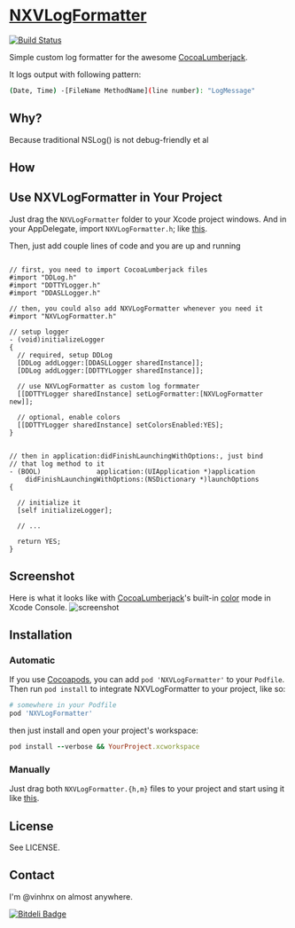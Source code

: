 # [NXVLogFormatter](http://vinhnx.github.io/NXVLogFormatter/) #
[![Build Status](https://travis-ci.org/vinhnx/NXVLogFormatter.png)](https://travis-ci.org/vinhnx/NXVLogFormatter)


Simple custom log formatter for the awesome [CocoaLumberjack](https://github.com/CocoaLumberjack/CocoaLumberjack).

It logs output with following pattern:

```bash
(Date, Time) -[FileName MethodName](line number): "LogMessage"
```

## Why? ##

Because traditional NSLog() is not debug-friendly et al

## How ##

## Use NXVLogFormatter in Your Project ##

Just drag the `NXVLogFormatter` folder to your Xcode project windows. And in your AppDelegate, import `NXVLogFormatter.h`; like [this](https://github.com/vinhnx/NXVLogFormatter#how).

Then, just add couple lines of code and you are up and running

```objC

// first, you need to import CocoaLumberjack files
#import "DDLog.h"
#import "DDTTYLogger.h"
#import "DDASLLogger.h"

// then, you could also add NXVLogFormatter whenever you need it 
#import "NXVLogFormatter.h"

// setup logger
- (void)initializeLogger
{
  // required, setup DDLog
  [DDLog addLogger:[DDASLLogger sharedInstance]];
  [DDLog addLogger:[DDTTYLogger sharedInstance]];
  
  // use NXVLogFormatter as custom log formmater
  [[DDTTYLogger sharedInstance] setLogFormatter:[NXVLogFormatter new]];
    
  // optional, enable colors
  [[DDTTYLogger sharedInstance] setColorsEnabled:YES];
}


// then in application:didFinishLaunchingWithOptions:, just bind 
// that log method to it
- (BOOL)              application:(UIApplication *)application
    didFinishLaunchingWithOptions:(NSDictionary *)launchOptions
{
  
  // initialize it
  [self initializeLogger];
  
  // ...

  return YES;
}
```

## Screenshot ##

Here is what it looks like with [CocoaLumberjack](https://github.com/CocoaLumberjack/CocoaLumberjack)'s built-in [color](https://github.com/CocoaLumberjack/CocoaLumberjack/wiki/XcodeColors) mode in Xcode Console.
![screenshot](https://raw.github.com/vinhnx/NXVLogFormatter/master/screenshot/NXVLogFormatter-ss.png)

## Installation ##

### Automatic ###
If you use [Cocoapods](http://cocoapods.org/), you can add `pod 'NXVLogFormatter'` to your `Podfile`. Then run `pod install` to integrate NXVLogFormatter to your project, like so:

```ruby
# somewhere in your Podfile
pod 'NXVLogFormatter'
```

then just install and open your project's workspace:

```ruby
pod install --verbose && YourProject.xcworkspace
```

### Manually ###

Just drag both `NXVLogFormatter.{h,m}` files to your project and start using it like [this](https://github.com/vinhnx/NXVLogFormatter#use-nxvlogformatter-in-your-project).

## License ##

See LICENSE.

## Contact ##

I'm @vinhnx on almost anywhere.

[![Bitdeli Badge](https://d2weczhvl823v0.cloudfront.net/vinhnx/nxvlogformatter/trend.png)](https://bitdeli.com/free "Bitdeli Badge")

